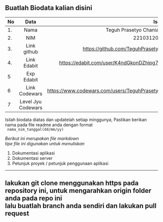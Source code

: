 **Buatlah Biodata kalian disini** <br />
----------------------------------------
|No | Data  | Isian|
|---|:-------:|------:|
|1. |Nama     |   Teguh Prasetyo Chaniago    |
|2.| NIM        |   2210312028    |
|3. |Link github |   https://github.com/TeguhPrasetyoC   |
|4.| Link Edabit |   https://edabit.com/user/K4ndGkonDZhipg7Dh   |
|5|Exp Edabit   |   70    |
|6| Link Codewars|   https://www.codewars.com/users/TeguhPrasetyoC   |
|7| Level Jyu Codewars| 8|

Isilah biodata diatas dan updatelah setiap minggunya,
Pastikan berikan nama pada file readme anda dengan format <br/>
`
nama_nim_tanggal(dd/mm/yy)` 

*Berikut ini merupakan file markdown <br/> tipe file ini digunakan untuk menuliskan*
1. Dokumentasi aplikasi
2. Dokumentasi server
3. Petunjuk proyek / petunjuk penggunaan aplikasi
----
**lakukan git clone menggunakan https pada repository ini, untuk mengarahkan origin folder anda pada repo ini<br/> lalu buatlah branch anda sendiri dan lakukan pull request**
----
